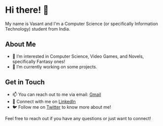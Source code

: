 # Hi there! 👋

My name is Vasant and I'm a Computer Science (or specifically Information Technology) student from India.

## About Me
- 👀 I’m interested in Computer Science, Video Games, and Novels, specifically Fantasy ones!
- 🌱 I’m currently working on some projects.

## Get in Touch
- 📫 You can reach out to me via email: [Gmail](mailto:vasant.mogia@gmail.com)
- 💼 Connect with me on [LinkedIn](https://www.linkedin.com/in/vasant-kumar-mogia-752aa52a1/)
- 🐦 Follow me on [Twitter](https://twitter.com/printemps0511?t=NcegBbIkWkEJgEu1U_M-aw) to know more about me!

Feel free to reach out if you have any questions or just want to connect!

<!---
DSCmatter/DSCmatter is a ✨ special ✨ repository because its `README.md` (this file) appears on your GitHub profile.
You can click the Preview link to take a look at your changes.
--->
